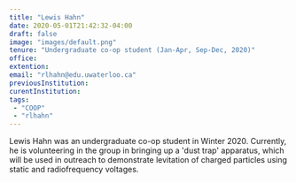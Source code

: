 ```yaml
---
title: "Lewis Hahn"
date: 2020-05-01T21:42:32-04:00
draft: false
image: "images/default.png"
tenure: "Undergraduate co-op student (Jan-Apr, Sep-Dec, 2020)"
office:
extention:
email: "rlhahn@edu.uwaterloo.ca"
previousInstitution: 
curentInstitution: 
tags:
 - "COOP"
 - "rlhahn"
---
```


Lewis Hahn was an undergraduate co-op student in Winter 2020. Currently, he is volunteering in the group in bringing up a 'dust trap' apparatus, which will be used in outreach to demonstrate levitation of charged particles using static and radiofrequency voltages. 
